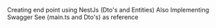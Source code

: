 Creating end point using NestJs (Dto's and Entities)
Also Implementing Swagger See (main.ts and Dto's) as reference
